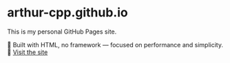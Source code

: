 # arthur-cpp.github.io

This is my personal GitHub Pages site.  

🧠 Built with HTML, no framework — focused on performance and simplicity.  
🔗 [Visit the site](https://arthur-cpp.github.io)
